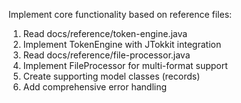 Implement core functionality based on reference files:

1. Read docs/reference/token-engine.java
2. Implement TokenEngine with JTokkit integration
3. Read docs/reference/file-processor.java  
4. Implement FileProcessor for multi-format support
5. Create supporting model classes (records)
6. Add comprehensive error handling